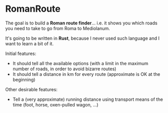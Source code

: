 # RomanRoute

The goal is to build a **Roman route finder**... i.e. it shows you which roads you need to take to go from Roma to Mediolanum.

It's going to be written in **Rust**, because I never used such language and I want to learn a bit of it.

Initial features:

* It should tell all the available options (with a limit in the maximum number of roads, in order to avoid bizarre routes)
* It should tell a distance in km for every route (approximate is OK at the beginning)

Other desirable features:

* Tell a (very approximate) running distance using transport means of the time (foot, horse, oxen-pulled wagon, ...)

